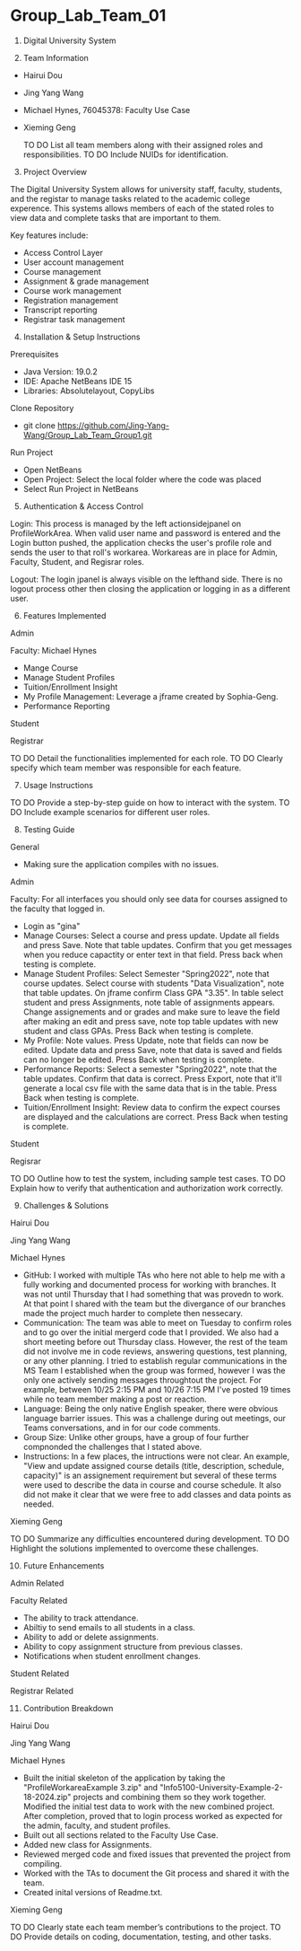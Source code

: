 # Group_Lab_Team_01

1. Digital University System

2. Team Information
- Hairui Dou
- Jing Yang Wang
- Michael Hynes, 76045378: Faculty Use Case
- Xieming Geng

  TO DO List all team members along with their assigned roles and responsibilities.
  TO DO Include NUIDs for identification.


3. Project Overview

The Digital University System allows for university staff, faculty, students, and the registar to manage tasks related to the academic college experence.  This systems allows members of each of the stated roles to view data and complete tasks that are important to them.

Key features include:
- Access Control Layer
- User account management
- Course management
- Assignment & grade management
- Course work management
- Registration management
- Transcript reporting
- Registrar task management


4. Installation & Setup Instructions

Prerequisites
- Java Version: 19.0.2
- IDE: Apache NetBeans IDE 15
- Libraries: Absolutelayout, CopyLibs
  
Clone Repository 
- git clone https://github.com/Jing-Yang-Wang/Group_Lab_Team_Group1.git 
  
Run Project
- Open NetBeans
- Open Project: Select the local folder where the code was placed
- Select Run Project in NetBeans


5. Authentication & Access Control

Login: This process is managed by the left actionsidejpanel on ProfileWorkArea.  When valid user name and password is entered and the Login button pushed, the application checks the user's profile role and sends the user to that roll's workarea. Workareas are in place for Admin, Faculty, Student, and Regisrar roles.

Logout: The login jpanel is always visible on the lefthand side.  There is no logout process other then closing the application or logging in as a different user.


6. Features Implemented

Admin

Faculty: Michael Hynes
- Mange Course
- Manage Student Profiles
- Tuition/Enrollment Insight
- My Profile Management: Leverage a jframe created by Sophia-Geng.
- Performance Reporting
  
Student

Registrar

  TO DO Detail the functionalities implemented for each role.
  TO DO Clearly specify which team member was responsible for each feature.


7. Usage Instructions
   
  TO DO Provide a step-by-step guide on how to interact with the system.
  TO DO Include example scenarios for different user roles.


8. Testing Guide

General
- Making sure the application compiles with no issues.
  
Admin

Faculty: For all interfaces you should only see data for courses assigned to the faculty that logged in.
- Login as "gina"
- Manage Courses: Select a course and press update.  Update all fields and press Save.  Note that table updates.  Confirm that you get messages when you reduce capactity or enter text in that field.  Press back when testing is complete.
- Manage Student Profiles: Select Semester "Spring2022", note that course updates.  Select course with students "Data Visualization", note that table updates.  On jframe confirm Class GPA "3.35".  In table select student and press Assignments, note table of assignments appears.  Change assignements and or grades and make sure to leave the field after making an edit and press save, note top table updates with new student and class GPAs.  Press Back when testing is complete.
- My Profile: Note values.  Press Update, note that fields can now be edited.  Update data and press Save, note that data is saved and fields can no longer be edited.  Press Back when testing is complete.
- Performance Reports: Select a semester "Spring2022", note that the table updates.  Confirm that data is correct.  Press Export, note that it'll generate a local csv file with the same data that is in the table.  Press Back when testing is complete.
- Tuition/Enrollment Insight: Review data to confirm the expect courses are displayed and the calculations are correct.  Press Back when testing is complete.
  
Student

Regisrar

  TO DO Outline how to test the system, including sample test cases.
  TO DO Explain how to verify that authentication and authorization work correctly.


9. Challenges & Solutions
    
Hairui Dou

Jing Yang Wang

Michael Hynes
  - GitHub: I worked with multiple TAs who here not able to help me with a fully working and documented process for working with branches.  It was not until Thursday that I had something that was provedn to work.  At that point I shared with the team but the divergance of our branches made the project much harder to complete then nessecary.
  - Communication: The team was able to meet on Tuesday to confirm roles and to go over the initial mergerd code that I provided.  We also had a short meeting before out Thursday class.  However, the rest of the team did not involve me in code reviews, answering questions, test planning, or any other planning.  I tried to establish regular communications in the MS Team I established when the group was formed, however I was the only one actively sending messages throughtout the project. For example, between 10/25 2:15 PM and 10/26 7:15 PM I've posted 19 times while no team member making a post or reaction.
  - Language: Being the only native English speaker, there were obvious language barrier issues.  This was a challenge during out meetings, our Teams conversations, and in for our code comments.
  - Group Size: Unlike other groups, have a group of four further compnonded the challenges that I stated above.
  - Instructions: In a few places, the intructions were not clear.  An example, "View and update assigned course details (title, description, schedule, capacity)" is an assignement requirement but several of these terms were used to describe the data in course and course schedule.  It also did not make it clear that we were free to add classes and data points as needed.

Xieming Geng

 TO DO Summarize any difficulties encountered during development.
TO DO Highlight the solutions implemented to overcome these challenges.


10. Future Enhancements

Admin Related

Faculty Related
  - The ability to track attendance.
  - Abiltiy to send emails to all students in a class.
  - Ability to add or delete assignments.
  - Ability to copy assignment structure from previous classes.
  - Notifications when student enrollment changes.

Student Related

Registrar Related


11. Contribution Breakdown

Hairui Dou

Jing Yang Wang

Michael Hynes
  - Built the initial skeleton of the application by taking the "ProfileWorkareaExample 3.zip" and "Info5100-University-Example-2-18-2024.zip" projects and combining them so they work together.  Modified the initial test data to work with the new combined project.  After completion, proved that to login process worked as expected for the admin, faculty, and student profiles.
  - Built out all sections related to the Faculty Use Case.
  - Added new class for Assignments.
  - Reviewed merged code and fixed issues that prevented the project from compiling.
  - Worked with the TAs to document the Git process and shared it with the team.
  - Created inital versions of Readme.txt.

Xieming Geng

  TO DO Clearly state each team member’s contributions to the project.
  TO DO Provide details on coding, documentation, testing, and other tasks.










